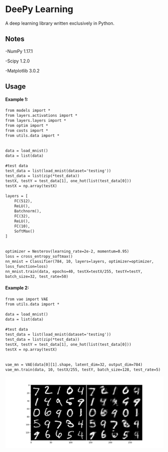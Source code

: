 # DeePy Learning

A deep learning library written exclusively in Python. 

## Notes

-NumPy 1.17.1

-Scipy 1.2.0

-Matplotlib 3.0.2


## Usage


#### Example 1:

```
from models import *
from layers.activations import *
from layers.layers import *
from optim import *
from costs import *
from utils.data import *


data = load_mnist()
data = list(data)

#test data
test_data = list(load_mnist(dataset='testing'))
test_data = list(zip(*test_data))
testX, testY = test_data[1], one_hot(list(test_data[0]))
testX = np.array(testX)

layers = [
    FC(512),
    ReLU(),
    Batchnorm(),
    FC(32),
    ReLU(),
    FC(10),
    SoftMax()
]


optimizer = Nesterov(learning_rate=2e-2, momentum=0.95)
loss = cross_entropy_softmax()
nn_mnist = Classifier(784, 10, layers=layers, optimizer=optimizer, loss_function=loss)
nn_mnist.train(data, epochs=40, testX=testX/255, testY=testY, batch_size=32, test_rate=50)

```



#### Example 2:

```
from vae import VAE
from utils.data import *

data = load_mnist()
data = list(data)

#test data
test_data = list(load_mnist(dataset='testing'))
test_data = list(zip(*test_data))
testX, testY = test_data[1], one_hot(list(test_data[0]))
testX = np.array(testX)


vae_mn = VAE(data[0][1].shape, latent_dim=32, output_dim=784)
vae_mn.train(data, 10, testX/255, testY, batch_size=128, test_rate=5)

```

![alt text](https://github.com/samuel500/DeePy-Learning/blob/master/vae_10epochs.png)
